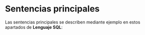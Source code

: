 

# Sentencias principales

Las sentencias principales se describen mediante ejemplo en estos apartados de **Lenguaje SQL**:

<section-index src="/sql/language/" />

